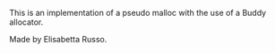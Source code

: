 This is an implementation of a pseudo malloc with the use of a Buddy allocator.

Made by Elisabetta Russo.
